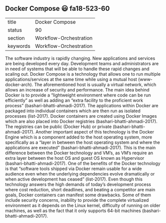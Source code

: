 ## Docker Compose :smiley: fa18-523-60


|          |                        |
| -------- | ---------------------- |
| title    | Docker Compose         | 
| status   | 90                     |
| section  | Workflow-Orchestration |
| keywords | Workflow-Orchestration |


The software industry is rapidly changing. New 
applications and services are being developed every day. 
Development teams and administrators are in need of systems 
that will be able to handle these rapid changes and scaling out. 
Docker Compose is a technology that allows one to run multiple 
applications/services at the same time while using a mutual host 
(www-docker-arch). The aforementioned host is usually a virtual 
network, which allows an increase of security and performance. 
The main idea behind Docker is to provide a “lightweight environment 
where code can be run efficiently” as well as adding an “extra 
facility to the proficient work process” (bashari-bhatti-ahmadi-2017). 
The applications within Docker are packaged into individual containers
which are then run as isolated processes (list-2017). Docker containers are 
created using Docker Images which are also placed into Docker registries 
(bashari-bhatti-ahmadi-2017).  The registries can be public (Docker Hub) 
or private (bashari-bhatti-ahmadi-2017). Another important aspect of this 
technology is the Docker Engine which is a component added to the host 
operating system, more specifically as a “layer in between the host operating 
system and where the applications are executed” (bashari-bhatti-ahmadi-2017). 
This is the main difference between the Docker technology and VM’s, as VM’s 
require an extra layer between the host OS and guest OS known as Hypervisor 
(bashari-bhatti-ahmadi-2017). One of the benefits of the Docker technology is 
that “software tools shipped via Docker remain usable for a wide audience 
even when the underlying dependencies evolve dramatically or when active 
development has ceased” (list-2017). Even though this technology answers 
the high demands of today’s development process where cost reduction, short 
deadlines, and beating a competitor are main goals, Docker containers can
manifest some drawbacks. Some of them include security concerns, inability 
to provide the complete virtualized environment as it depends on the Linux kernel, 
difficulty of running on older machines, as well as the fact that it only 
supports 64-bit machines (bashari-bhatti-ahmadi-2017).